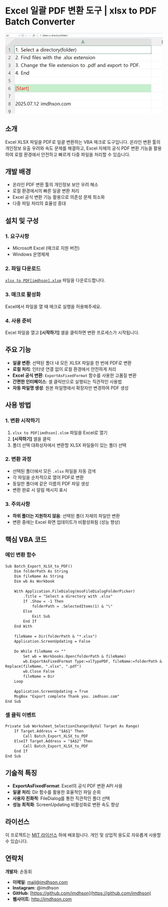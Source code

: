 # Excel 일괄 PDF 변환 도구 | xlsx to PDF Batch Converter

![screenshot1](screenshot1.png)


## 소개

Excel XLSX 파일을 PDF로 일괄 변환하는 VBA 매크로 도구입니다. 온라인 변환 툴의 개인정보 유출 우려와 속도 문제를 해결하고, Excel 자체의 공식 PDF 변환 기능을 활용하여 로컬 환경에서 안전하고 빠르게 다중 파일을 처리할 수 있습니다.

## 개발 배경
- 온라인 PDF 변환 툴의 개인정보 보안 우려 해소
- 로컬 환경에서의 빠른 일괄 변환 처리
- Excel 공식 변환 기능 활용으로 의존성 문제 최소화
- 다중 파일 처리의 효율성 증대

## 설치 및 구성

### 1. 요구사항
- Microsoft Excel (매크로 지원 버전)
- Windows 운영체제

### 2. 파일 다운로드
[`xlsx to PDF[imdhson].xlsm`](xlsx_To_PDF[imdhson].xlsm) 파일을 다운로드합니다.

### 3. 매크로 활성화
Excel에서 파일을 열 때 매크로 실행을 허용해주세요.

### 4. 사용 준비
Excel 파일을 열고 **[시작하기]** 셀을 클릭하면 변환 프로세스가 시작됩니다.

## 주요 기능

- **일괄 변환**: 선택된 폴더 내 모든 XLSX 파일을 한 번에 PDF로 변환
- **로컬 처리**: 인터넷 연결 없이 로컬 환경에서 안전하게 처리
- **Excel 공식 변환**: `ExportAsFixedFormat` 함수를 사용한 고품질 변환
- **간편한 인터페이스**: 셀 클릭만으로 실행되는 직관적인 사용법
- **자동 파일명 생성**: 원본 파일명에서 확장자만 변경하여 PDF 생성

## 사용 방법

### 1. 변환 시작하기
1. `xlsx to PDF[imdhson].xlsm` 파일을 Excel로 열기
2. **[시작하기]** 셀을 클릭
3. 폴더 선택 대화상자에서 변환할 XLSX 파일들이 있는 폴더 선택

### 2. 변환 과정
- 선택된 폴더에서 모든 `.xlsx` 파일을 자동 검색
- 각 파일을 순차적으로 열어 PDF로 변환
- 동일한 폴더에 같은 이름의 PDF 파일 생성
- 변환 완료 시 알림 메시지 표시

### 3. 주의사항
- **하위 폴더는 지원하지 않음**: 선택된 폴더 자체의 파일만 변환
- 변환 중에는 Excel 화면 업데이트가 비활성화됨 (성능 향상)

## 핵심 VBA 코드

### 메인 변환 함수
```vba
Sub Batch_Export_XLSX_to_PDF()
    Dim folderPath As String
    Dim fileName As String
    Dim wb As Workbook

    With Application.FileDialog(msoFileDialogFolderPicker)
        .Title = "Select a directory with .xlsx"
        If .Show = -1 Then
            folderPath = .SelectedItems(1) & "\"
        Else
            Exit Sub
        End If
    End With

    fileName = Dir(folderPath & "*.xlsx")
    Application.ScreenUpdating = False

    Do While fileName <> ""
        Set wb = Workbooks.Open(folderPath & fileName)
        wb.ExportAsFixedFormat Type:=xlTypePDF, fileName:=folderPath & Replace(fileName, ".xlsx", ".pdf")
        wb.Close False
        fileName = Dir
    Loop

    Application.ScreenUpdating = True
    MsgBox "Export complete Thank you. imdhson.com"
End Sub
```

### 셀 클릭 이벤트
```vba
Private Sub Worksheet_SelectionChange(ByVal Target As Range)
    If Target.Address = "$A$1" Then
        Call Batch_Export_XLSX_to_PDF
    ElseIf Target.Address = "$A$2" Then
        Call Batch_Export_XLSX_to_PDF
    End If
End Sub
```

## 기술적 특징

- **ExportAsFixedFormat**: Excel의 공식 PDF 변환 API 사용
- **일괄 처리**: Dir 함수를 활용한 효율적인 파일 순회
- **사용자 친화적**: FileDialog를 통한 직관적인 폴더 선택
- **성능 최적화**: ScreenUpdating 비활성화로 변환 속도 향상

## 라이선스

이 프로젝트는 [MIT 라이선스](LICENSE.md) 하에 배포됩니다.
개인 및 상업적 용도로 자유롭게 사용할 수 있습니다.

## 연락처

**개발자**: 손동휘

- **이메일**: mail@imdhson.com
- **Instagram**: @imdhson  
- **GitHub**: [https://github.com/imdhson](https://github.com/imdhson)
- **웹사이트**: http://imdhson.com